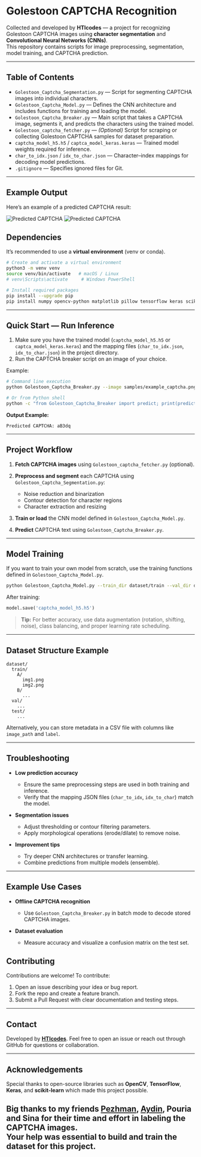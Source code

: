 # Golestoon CAPTCHA Recognition

Collected and developed by **HTIcodes** — a project for recognizing Golestoon CAPTCHA images using **character segmentation** and **Convolutional Neural Networks (CNNs)**.  
This repository contains scripts for image preprocessing, segmentation, model training, and CAPTCHA prediction.

---

## Table of Contents
- `Golestoon_Captcha_Segmentation.py` — Script for segmenting CAPTCHA images into individual characters.
- `Golestoon_Captcha_Model.py` — Defines the CNN architecture and includes functions for training and loading the model.
- `Golestoon_Captcha_Breaker.py` — Main script that takes a CAPTCHA image, segments it, and predicts the characters using the trained model.
- `Golestoon_captcha_fetcher.py` — *(Optional)* Script for scraping or collecting Golestoon CAPTCHA samples for dataset preparation.
- `captcha_model_h5.h5` / `captca_model_keras.keras` — Trained model weights required for inference.
- `char_to_idx.json` / `idx_to_char.json` — Character–index mappings for decoding model predictions.
- `.gitignore` — Specifies ignored files for Git.

---

## Example Output

Here’s an example of a predicted CAPTCHA result:

![Predicted CAPTCHA](samples/predicted_example.png)
![Predicted CAPTCHA](samples/predicted_example.png)

## Dependencies
It’s recommended to use a **virtual environment** (venv or conda).

```bash
# Create and activate a virtual environment
python3 -m venv venv
source venv/bin/activate   # macOS / Linux
# venv\Scripts\activate     # Windows PowerShell

# Install required packages
pip install --upgrade pip
pip install numpy opencv-python matplotlib pillow tensorflow keras scikit-learn tqdm
````

---

## Quick Start — Run Inference

1. Make sure you have the trained model (`captcha_model_h5.h5` or `captca_model_keras.keras`) and the mapping files (`char_to_idx.json`, `idx_to_char.json`) in the project directory.
2. Run the CAPTCHA breaker script on an image of your choice.

Example:

```bash
# Command line execution
python Golestoon_Captcha_Breaker.py --image samples/example_captcha.png

# Or from Python shell
python -c "from Golestoon_Captcha_Breaker import predict; print(predict('samples/example_captcha.png'))"
```

**Output Example:**

```
Predicted CAPTCHA: aB3dq
```

---

## Project Workflow

1. **Fetch CAPTCHA images** using `Golestoon_captcha_fetcher.py` (optional).
2. **Preprocess and segment** each CAPTCHA using `Golestoon_Captcha_Segmentation.py`:

   * Noise reduction and binarization
   * Contour detection for character regions
   * Character extraction and resizing
3. **Train or load** the CNN model defined in `Golestoon_Captcha_Model.py`.
4. **Predict** CAPTCHA text using `Golestoon_Captcha_Breaker.py`.

---

## Model Training

If you want to train your own model from scratch, use the training functions defined in `Golestoon_Captcha_Model.py`.

```bash
python Golestoon_Captcha_Model.py --train_dir dataset/train --val_dir dataset/val --epochs 30 --batch_size 64
```

After training:

```python
model.save('captcha_model_h5.h5')
```

> **Tip:** For better accuracy, use data augmentation (rotation, shifting, noise), class balancing, and proper learning rate scheduling.

---

## Dataset Structure Example

```
dataset/
  train/
    A/
      img1.png
      img2.png
    B/
      ...
  val/
    ...
  test/
    ...
```

Alternatively, you can store metadata in a CSV file with columns like `image_path` and `label`.

---

## Troubleshooting

* **Low prediction accuracy**

  * Ensure the same preprocessing steps are used in both training and inference.
  * Verify that the mapping JSON files (`char_to_idx`, `idx_to_char`) match the model.
* **Segmentation issues**

  * Adjust thresholding or contour filtering parameters.
  * Apply morphological operations (erode/dilate) to remove noise.
* **Improvement tips**

  * Try deeper CNN architectures or transfer learning.
  * Combine predictions from multiple models (ensemble).

---

## Example Use Cases

* **Offline CAPTCHA recognition**

  * Use `Golestoon_Captcha_Breaker.py` in batch mode to decode stored CAPTCHA images.
* **Dataset evaluation**

  * Measure accuracy and visualize a confusion matrix on the test set.


## Contributing

Contributions are welcome!
To contribute:

1. Open an issue describing your idea or bug report.
2. Fork the repo and create a feature branch.
3. Submit a Pull Request with clear documentation and testing steps.

---

## Contact

Developed by [**HTIcodes**](https://github.com/HTIcodes).
Feel free to open an issue or reach out through GitHub for questions or collaboration.

---

## Acknowledgements

Special thanks to open-source libraries such as **OpenCV**, **TensorFlow**, **Keras**, and **scikit-learn** which made this project possible.

Big thanks to my friends [Pezhman](https://github.com/Pezhm4n), [Aydin](https://github.com/Aydinthr2004), Pouria and Sina
for their time and effort in labeling the CAPTCHA images.  
Your help was essential to build and train the dataset for this project.
---
